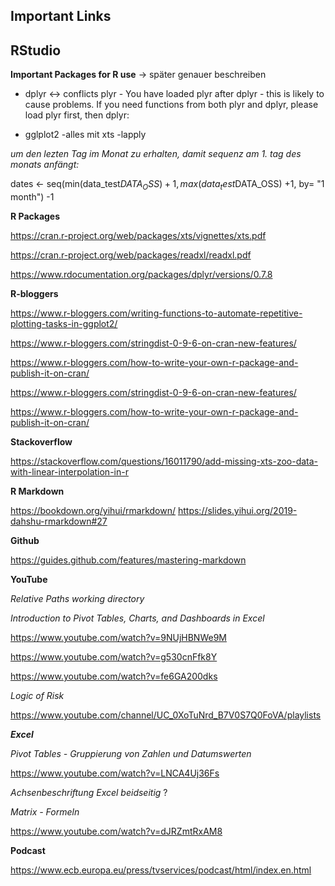 ## Important Links


## RStudio

**Important Packages for R use** -> später genauer beschreiben
* dplyr <-> conflicts plyr - You have loaded plyr after dplyr - this is likely to cause problems.
If you need functions from both plyr and dplyr, please load plyr first, then dplyr:

* gglplot2
-alles mit xts
-lapply

_um den lezten Tag im Monat zu erhalten, damit sequenz am 1. tag des monats anfängt:_

dates <- seq(min(data_test$DATA_OSS) +1, 
             max(data_test$DATA_OSS) +1, 
             by= "1 month") -1
             
**R Packages**

https://cran.r-project.org/web/packages/xts/vignettes/xts.pdf

https://cran.r-project.org/web/packages/readxl/readxl.pdf

https://www.rdocumentation.org/packages/dplyr/versions/0.7.8



**R-bloggers**

https://www.r-bloggers.com/writing-functions-to-automate-repetitive-plotting-tasks-in-ggplot2/

https://www.r-bloggers.com/stringdist-0-9-6-on-cran-new-features/

https://www.r-bloggers.com/how-to-write-your-own-r-package-and-publish-it-on-cran/

https://www.r-bloggers.com/stringdist-0-9-6-on-cran-new-features/

https://www.r-bloggers.com/how-to-write-your-own-r-package-and-publish-it-on-cran/


**Stackoverflow**

https://stackoverflow.com/questions/16011790/add-missing-xts-zoo-data-with-linear-interpolation-in-r

**R Markdown**

https://bookdown.org/yihui/rmarkdown/
https://slides.yihui.org/2019-dahshu-rmarkdown#27


**Github**

https://guides.github.com/features/mastering-markdown

**YouTube**

_Relative Paths working directory_


_Introduction to Pivot Tables, Charts, and Dashboards in Excel_

https://www.youtube.com/watch?v=9NUjHBNWe9M 

https://www.youtube.com/watch?v=g530cnFfk8Y 


https://www.youtube.com/watch?v=fe6GA200dks

_Logic of Risk_

https://www.youtube.com/channel/UC_0XoTuNrd_B7V0S7Q0FoVA/playlists 

_**Excel**_


_Pivot Tables - Gruppierung von Zahlen und Datumswerten_

https://www.youtube.com/watch?v=LNCA4Uj36Fs

_Achsenbeschriftung Excel beidseitig_ ?

_Matrix - Formeln_

https://www.youtube.com/watch?v=dJRZmtRxAM8 


**Podcast**

https://www.ecb.europa.eu/press/tvservices/podcast/html/index.en.html 

